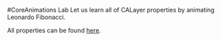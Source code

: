 #CoreAnimations Lab
Let us learn all of CALayer properties by animating Leonardo Fibonacci.

All properties can be found [here](https://developer.apple.com/library/archive/documentation/Cocoa/Conceptual/CoreAnimation_guide/AnimatableProperties/AnimatableProperties.html).

